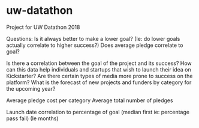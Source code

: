 # uw-datathon
Project for UW Datathon 2018

Questions:
Is it always better to make a lower goal? (Ie: do lower goals actually correlate to higher success?)
Does average pledge correlate to goal? 

Is there a correlation between the goal of the project and its success? 
How can this data help individuals and startups that wish to launch their idea on Kickstarter?
Are there certain types of media more prone to success on the platform?
What is the forecast of new projects and funders by category for the upcoming year?


Average pledge cost per category
Average total number of pledges

Launch date correlation to percentage of goal (median first ie: percentage pass fail)
(Ie months)